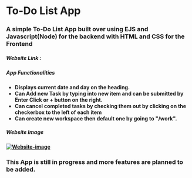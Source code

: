 <h1><b>To-Do List App<b></h1>
<h3><en>A simple To-Do List App built over using EJS and Javascript(Node) for the backend with HTML and CSS for the Frontend<en></h3>
 

<h5>Website Link : <a href=""></a></h5>
<h5>App Functionalities</h5>
    <ul>
        <li>
            Displays current date and day on the heading.
        </li>
        <li>
            Can Add new Task by typing into new item and can be submitted by Enter Click or + button on the right.
        </li>
        <li>
            Can cancel completed tasks by checking them out by clicking on the checkerbox to the left of each item
        </li>
        <li>
            Can create new workspace then default one by going to "/work".
        </li>
    </ul>
    
<h5>Website Image</h5>
    <a href="https://ibb.co/wpP0GXY"><img src="https://i.ibb.co/ssNmxGt/Website-image.jpg" alt="Website-image" border="0"></a><br/>

<h3><b>This App is still in progress and more features are planned to be added.</b></h3>
